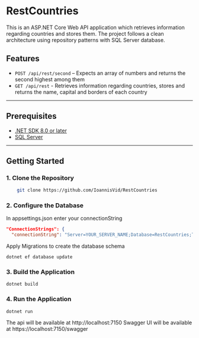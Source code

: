 # RestCountries

This is an ASP.NET Core Web API application which retrieves information regarding countries and stores them.
The project follows a clean architecture using repository patterns with SQL Server database.

## Features

- `POST /api/rest/second` – Expects an array of numbers and returns the second highest among them
- `GET /api/rest` - Retrieves information regarding countries, stores and returns the name, capital and borders of each country

---

## Prerequisites

- [.NET SDK 8.0 or later](https://dotnet.microsoft.com/en-us/download/dotnet/8.0)
- [SQL Server](https://www.microsoft.com/en-us/sql-server/sql-server-downloads)

---

## Getting Started

### 1. Clone the Repository

```bash
    git clone https://github.com/IoannisVid/RestCountries
```
### 2. Configure the Database

In appsettings.json enter your connectionString
```json
"ConnectionStrings": {
  "connectionString": "Server=YOUR_SERVER_NAME;Database=RestCountries;Trusted_Connection=True;TrustServerCertificate=True;"
```
Apply Migrations to create the database schema
```CLI
dotnet ef database update
```
### 3. Build the Application
```CLI
dotnet build
```
### 4. Run the Application
```CLI
dotnet run
```
The api will be available at
http://localhost:7150
Swagger UI will be available at https://localhost:7150/swagger

